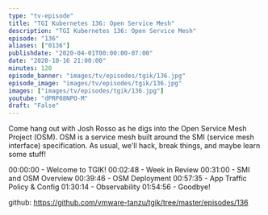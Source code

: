 ```yaml
---
type: "tv-episode"
title: "TGI Kubernetes 136: Open Service Mesh"
description: "TGI Kubernetes 136: Open Service Mesh"
episode: "136"
aliases: ["0136"]
publishdate: "2020-04-01T00:00:00-07:00"
date: "2020-10-16 21:00:00"
minutes: 120
episode_banner: "images/tv/episodes/tgik/136.jpg"
episode_image: "images/tv/episodes/tgik/136.jpg"
images: ["images/tv/episodes/tgik/136.jpg"]
youtube: "dPRP08NPO-M"
draft: "False"
---
```


Come hang out with Josh Rosso as he digs into the Open Service Mesh Project (OSM). OSM is a service mesh built around the SMI (service mesh interface) specification. As usual, we'll hack, break things, and maybe learn some stuff!


00:00:00 - Welcome to TGIK!
00:02:48 - Week in Review
00:31:00 - SMI and OSM Overview
00:39:46 - OSM Deployment
00:57:35 - App Traffic Policy & Config
01:30:14 - Observability
01:54:56 - Goodbye!


github: https://github.com/vmware-tanzu/tgik/tree/master/episodes/136
